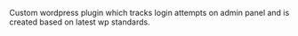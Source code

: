 Custom wordpress plugin which tracks login attempts on admin panel and is created based on latest wp standards.
